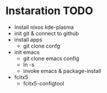 # Instaration TODO

* Install nixos kde-plasma
* init git & connect to github
* install apps
  * git clone confg
* init emacs
  * git clone emacs config
  * ln -s
  * invoke emacs & package-install
* fcitx5
  * fcitx5-configtool
